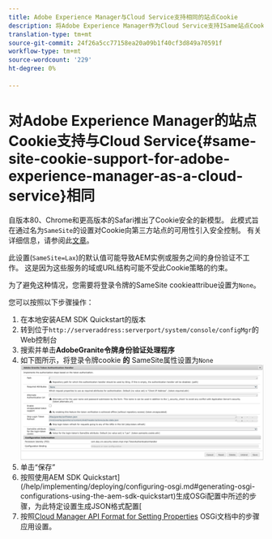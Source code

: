 ```yaml
---
title: Adobe Experience Manager与Cloud Service支持相同的站点Cookie
description: 将Adobe Experience Manager作为Cloud Service支持ISame站点Cookie
translation-type: tm+mt
source-git-commit: 24f26a5cc77158ea20a09b1f40cf3d849a70591f
workflow-type: tm+mt
source-wordcount: '229'
ht-degree: 0%

---
```



# 对Adobe Experience Manager的站点Cookie支持与Cloud Service{#same-site-cookie-support-for-adobe-experience-manager-as-a-cloud-service}相同

自版本80、Chrome和更高版本的Safari推出了Cookie安全的新模型。 此模式旨在通过名为`SameSite`的设置对Cookie向第三方站点的可用性引入安全控制。 有关详细信息，请参阅此[文章](https://web.dev/samesite-cookies-explained/)。

此设置(`SameSite=Lax`)的默认值可能导致AEM实例或服务之间的身份验证不工作。 这是因为这些服务的域或URL结构可能不受此Cookie策略的约束。

为了避免这种情况，您需要将登录令牌的SameSite cookieattribue设置为`None`。

您可以按照以下步骤操作：

1. 在本地安装AEM SDK Quickstart的版本
1. 转到位于`http://serveraddress:serverport/system/console/configMgr`的Web控制台
1. 搜索并单击&#x200B;**AdobeGranite令牌身份验证处理程序**
1. 如下图所示，将登录令牌cookie **的** SameSite属性设置为`None`
   ![samesite](/help/security/assets/samesite1.png)
1. 单击“保存”
1. 按照使用AEM SDK Quickstart](/help/implementing/deploying/configuring-osgi.md#generating-osgi-configurations-using-the-aem-sdk-quickstart)生成OSGi配置中所述的步骤，为此特定设置生成JSON格式配置[
1. 按照[Cloud Manager API Format for Setting Properties](/help/implementing/deploying/configuring-osgi.md#cloud-manager-api-format-for-setting-properties) OSGi文档中的步骤应用设置。
